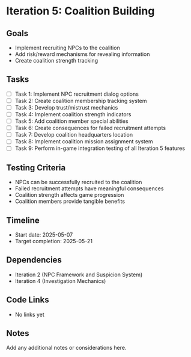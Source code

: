 # Iteration 5: Coalition Building

## Goals
- Implement recruiting NPCs to the coalition
- Add risk/reward mechanisms for revealing information
- Create coalition strength tracking

## Tasks
- [ ] Task 1: Implement NPC recruitment dialog options
- [ ] Task 2: Create coalition membership tracking system
- [ ] Task 3: Develop trust/mistrust mechanics
- [ ] Task 4: Implement coalition strength indicators
- [ ] Task 5: Add coalition member special abilities
- [ ] Task 6: Create consequences for failed recruitment attempts
- [ ] Task 7: Develop coalition headquarters location
- [ ] Task 8: Implement coalition mission assignment system
- [ ] Task 9: Perform in-game integration testing of all Iteration 5 features

## Testing Criteria
- NPCs can be successfully recruited to the coalition
- Failed recruitment attempts have meaningful consequences
- Coalition strength affects game progression
- Coalition members provide tangible benefits

## Timeline
- Start date: 2025-05-07
- Target completion: 2025-05-21

## Dependencies
- Iteration 2 (NPC Framework and Suspicion System)
- Iteration 4 (Investigation Mechanics)

## Code Links
- No links yet

## Notes
Add any additional notes or considerations here.
